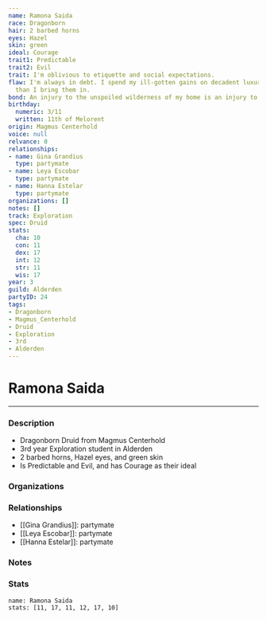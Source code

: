 ```yaml
---
name: Ramona Saida
race: Dragonborn
hair: 2 barbed horns
eyes: Hazel
skin: green
ideal: Courage
trait1: Predictable
trait2: Evil
trait: I'm oblivious to etiquette and social expectations.
flaw: I'm always in debt. I spend my ill-gotten gains on decadent luxuries faster
  than I bring them in.
bond: An injury to the unspoiled wilderness of my home is an injury to me.
birthday:
  numeric: 3/11
  written: 11th of Melorent
origin: Magmus Centerhold
voice: null
relvance: 0
relationships:
- name: Gina Grandius
  type: partymate
- name: Leya Escobar
  type: partymate
- name: Hanna Estelar
  type: partymate
organizations: []
notes: []
track: Exploration
spec: Druid
stats:
  cha: 10
  con: 11
  dex: 17
  int: 12
  str: 11
  wis: 17
year: 3
guild: Alderden
partyID: 24
tags:
- Dragonborn
- Magmus_Centerhold
- Druid
- Exploration
- 3rd
- Alderden
---
```

# Ramona Saida
---
### Description
- Dragonborn Druid from Magmus Centerhold
- 3rd year Exploration student in Alderden
- 2 barbed horns, Hazel eyes, and green skin
- Is Predictable and Evil, and has Courage as their ideal

### Organizations

### Relationships
- [[Gina Grandius]]: partymate
- [[Leya Escobar]]: partymate
- [[Hanna Estelar]]: partymate

### Notes

### Stats
```statblock
name: Ramona Saida
stats: [11, 17, 11, 12, 17, 10]
```
